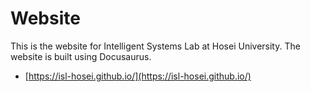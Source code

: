 # Website

This is the website for Intelligent Systems Lab at Hosei University. The website is built using Docusaurus.

- [https://isl-hosei.github.io/](https://isl-hosei.github.io/)